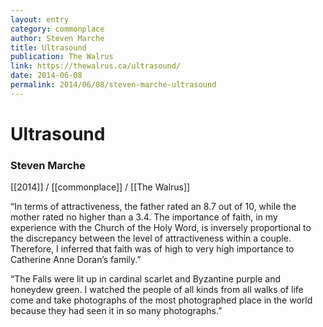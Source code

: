 ```yaml
---
layout: entry
category: commonplace
author: Steven Marche
title: Ultrasound
publication: The Walrus
link: https://thewalrus.ca/ultrasound/
date: 2014-06-08
permalink: 2014/06/08/steven-marche-ultrasound
---
```


# Ultrasound

### Steven Marche

[[2014]] / [[commonplace]] / [[The Walrus]]

“In terms of attractiveness, the father rated an 8.7 out of 10, while the mother rated no higher than a 3.4. The importance of faith, in my experience with the Church of the Holy Word, is inversely proportional to the discrepancy between the level of attractiveness within a couple. Therefore, I inferred that faith was of high to very high importance to Catherine Anne Doran’s family.”

“The Falls were lit up in cardinal scarlet and Byzantine purple and honeydew green. I watched the people of all kinds from all walks of life come and take photographs of the most photographed place in the world because they had seen it in so many photographs.”
